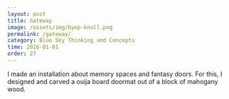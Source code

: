 ```yaml
---
layout: post
title: Gateway
image: /assets/img/byop-knoll.png
permalink: /gateway/
category: Blue Sky Thinking and Concepts
time: 2016-01-01
order: 27
---
```


I made an installation about memory spaces and fantasy doors. For this, I designed and carved a ouija board doormat out of a block of mahogany wood. 